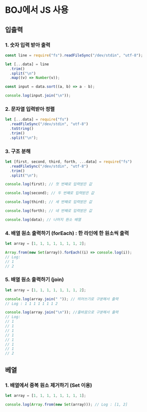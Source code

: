 # BOJ에서 JS 사용

## 입출력

### 1. 숫자 입력 받아 출력

```javascript
const line = require("fs").readFileSync("/dev/stdin", "utf-8");

let [...data] = line
  .trim()
  .split("\n")
  .map((v) => Number(v));

const input = data.sort((a, b) => a - b);

console.log(input.join("\n"));
```

### 2. 문자열 입력받아 정렬

```javascript
let [...data] = require("fs")
  .readFileSync("/dev/stdin", "utf-8")
  .toString()
  .trim()
  .split("\n");
```

### 3. 구조 분해

```javascript
let [first, second, third, forth, ...data] = require("fs")
  .readFileSync("/dev/stdin", "utf-8")
  .trim()
  .split("\n");

console.log(first); // 첫 번째로 입력받은 값

console.log(second); // 두 번째로 입력받은 값

console.log(third); // 세 번째로 입력받은 값

console.log(forth); // 네 번째로 입력받은 값

console.log(data); // 나머지 원소 배열
```

### 4. 배열 원소 출력하기 (forEach) : 한 라인에 한 원소씩 출력

```javascript
let array = [1, 1, 1, 1, 1, 1, 1, 2];

Array.from(new Set(array)).forEach((i) => console.log(i));
// Log:
// 1
// 2
```

### 5. 배열 원소 출력하기 (join)

```javascript
let array = [1, 1, 1, 1, 1, 1, 1, 2];

console.log(array.join(" ")); // 띄어쓰기로 구분해서 출력
// Log : 1 1 1 1 1 1 1 2

console.log(array.join("\n")); //줄바꿈으로 구분해서 출력
// Log:
// 1
// 1
// 1
// 1
// 1
// 1
// 1
// 2
```

## 베열

### 1. 배열에서 중복 원소 제거하기 (Set 이용)

```javascript
let array = [1, 1, 1, 1, 1, 1, 1, 1];

console.log(Array.from(new Set(array))); // Log : [1, 2]
```

